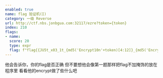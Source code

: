 ```yaml
---
enabled: true
name: flag 验证机(I)
category: 一级 Reverse
url: http://ctf.nbs.jonbgua.com:32117/ezre?token={token}
index: 210
flags:
- name:
  score: 20
  type: expr
  flag: f"flag{{JU5t_x03_1t_{md5('Encrypt10n'+token)[4:12]}_{md5('Encrypt10n'+token)[12:20]}}}"
---
```

他会告诉你，你的flag是否正确
但不要想他会像第一题那样把flag不加掩饰的放在程序里
看看他的encrypt做了些什么吧